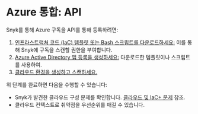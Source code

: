 # Azure 통합: API

Snyk를 통해 Azure 구독을 API를 통해 등록하려면:

1. [인프라스트럭처 코드 (IaC) 템플릿 또는 Bash 스크립트를 다운로드하세요:](step-1-download-azure-app-registration-iac-template-or-script-api.md) 이를 통해 Snyk에 구독을 스캔할 권한을 부여합니다.
2. [Azure Active Directory 앱 등록을 생성하세요:](step-2-create-the-azure-ad-app-registration-api.md) 다운로드한 템플릿이나 스크립트를 사용하여.
3. [클라우드 환경을 생성하고 스캔하세요.](step-3-create-and-scan-a-snyk-cloud-environment-for-azure-api.md)

위 단계를 완료하면 다음을 수행할 수 있습니다:

* Snyk가 발견한 클라우드 구성 문제를 확인합니다. [클라우드 및 IaC+ 문제](../../../../../scan-with-snyk/snyk-iac/getting-started-with-iac+-and-cloud-scans/manage-iac+-and-cloud-issues/) 참조.
* 클라우드 컨텍스트로 취약점을 우선순위를 매길 수 있습니다.
